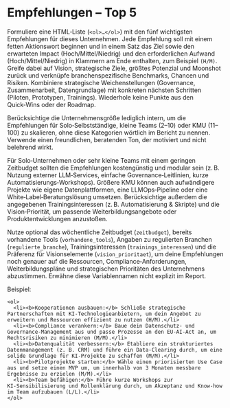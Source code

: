 # Empfehlungen – Top 5

Formuliere eine HTML‑Liste (`<ol>…</ol>`) mit den fünf wichtigsten Empfehlungen für dieses Unternehmen. Jede Empfehlung soll mit einem fetten Aktionswort beginnen und in einem Satz das Ziel sowie den erwarteten Impact (Hoch/Mittel/Niedrig) und den erforderlichen Aufwand (Hoch/Mittel/Niedrig) in Klammern am Ende enthalten, zum Beispiel `(H/M)`. Greife dabei auf Vision, strategische Ziele, größtes Potenzial und Moonshot zurück und verknüpfe branchenspezifische Benchmarks, Chancen und Risiken. Kombiniere strategische Weichenstellungen (Governance, Zusammenarbeit, Datengrundlage) mit konkreten nächsten Schritten (Piloten, Prototypen, Trainings). Wiederhole keine Punkte aus den Quick‑Wins oder der Roadmap.

Berücksichtige die Unternehmensgröße lediglich intern, um die Empfehlungen für Solo‑Selbstständige, kleine Teams (2–10) oder KMU (11–100) zu skalieren, ohne diese Kategorien wörtlich im Bericht zu nennen. Verwende einen freundlichen, beratenden Ton, der motiviert und nicht belehrend wirkt.

  Für Solo‑Unternehmen oder sehr kleine Teams mit einem geringen Zeitbudget sollten die Empfehlungen kostengünstig und modular sein (z. B. Nutzung externer LLM‑Services, einfache Governance‑Leitlinien, kurze Automatisierungs‑Workshops).  Größere KMU können auch aufwändigere Projekte wie eigene Datenplattformen, eine LLMOps‑Pipeline oder eine White‑Label‑Beratungslösung umsetzen.  Berücksichtige außerdem die angegebenen Trainingsinteressen (z. B. Automatisierung & Skripte) und die Vision‑Priorität, um passende Weiterbildungsangebote oder Produktentwicklungen anzustoßen.

Nutze optional das wöchentliche Zeitbudget (`zeitbudget`), bereits vorhandene Tools (`vorhandene_tools`), Angaben zu regulierten Branchen (`regulierte_branche`), Trainingsinteressen (`trainings_interessen`) und die Präferenz für Visionselemente (`vision_prioritaet`), um deine Empfehlungen noch genauer auf die Ressourcen, Compliance‑Anforderungen, Weiterbildungspläne und strategischen Prioritäten des Unternehmens abzustimmen. Erwähne diese Variablennamen nicht explizit im Report.

Beispiel:

```
<ol>
  <li><b>Kooperationen ausbauen:</b> Schließe strategische Partnerschaften mit KI‑Technologieanbietern, um dein Angebot zu erweitern und Ressourcen effizient zu nutzen (H/M).</li>
  <li><b>Compliance verankern:</b> Baue dein Datenschutz‑ und Governance‑Management aus und passe Prozesse an den EU‑AI‑Act an, um Rechtsrisiken zu minimieren (M/M).</li>
  <li><b>Datenqualität verbessern:</b> Etabliere ein strukturiertes Datenmanagement (z. B. CRM) und führe ein Data‑Clearing durch, um eine solide Grundlage für KI‑Projekte zu schaffen (M/M).</li>
  <li><b>Pilotprojekte starten:</b> Wähle einen priorisierten Use Case aus und setze einen MVP um, um innerhalb von 3 Monaten messbare Ergebnisse zu erzielen (M/M).</li>
  <li><b>Team befähigen:</b> Führe kurze Workshops zur KI‑Sensibilisierung und Rollenklärung durch, um Akzeptanz und Know‑how im Team aufzubauen (L/L).</li>
</ol>
```